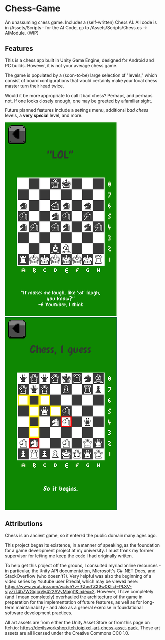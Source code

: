# Chess-Game
An unassuming chess game. Includes a (self-written) Chess AI. All code is in /Assets/Scripts - for the AI Code, go to /Assets/Scripts/Chess.cs -> AIModule. (WIP)

## Features
This is a chess app built in Unity Game Engine, designed for Android and PC builds. However, it is not your average chess game. 

The game is populated by a (soon-to-be) large selection of "levels," which consist of board configurations that would certainly make your local chess master turn their head twice.

Would it be more appropriate to call it bad chess? Perhaps, and perhaps not. If one looks closely enough, one may be greeted by a familiar sight.

Future planned features include a settings menu, additional *bad chess* levels, a **very special** level, and more.

![LevelSample1](https://github.com/Lord-Scrubington-II/Chess-Game/blob/main/LevelSample2.png)
![LevelSample3](https://github.com/Lord-Scrubington-II/Chess-Game/blob/main/LevelSample3.png)

## Attributions
Chess is an ancient game, so it entered the public domain many ages ago.

This project began its existence, in a manner of speaking, as the foundation for a game development project at my university. I must thank my former supervisor for letting me keep the code I had originally written.

To help get this project off the ground, I consulted myriad online resources - in particular, the Unity API documentation, Microsoft's C# .NET Docs, and StackOverflow (who doesn't?). Very helpful was also the beginning of a video series by Youtube user Etredal, which may be viewed here: https://www.youtube.com/watch?v=lFZeeTZ29w0&list=PLXV-vjyZiT4b7WGjgiqMy422AVyMaigl1&index=2. 
However, I have completely (and I mean completely) overhauled the architecture of the game in preparation for the implementation of future features, as well as for long-term maintainability - and also as a general exercise in foundational software development practices.

All art assets are from either the Unity Asset Store or from this page on Itch.io: https://devilsworkshop.itch.io/pixel-art-chess-asset-pack.
These art assets are all licensed under the Creative Commons CC0 1.0.
